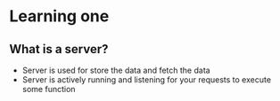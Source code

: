 # Learning one 
## What is a server?
- Server is used for store the data and fetch the data
- Server is actively running and listening for your requests to execute some function